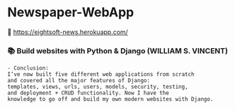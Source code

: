 # Newspaper-WebApp
🔗 https://eightsoft-news.herokuapp.com/

 ### 📚 Build websites with Python & Django (WILLIAM S. VINCENT)
    - Conclusion:
    I’ve now built five different web applications from scratch 
    and covered all the major features of Django:
    templates, views, urls, users, models, security, testing, 
    and deployment + CRUD functionality. Now I have the
    knowledge to go off and build my own modern websites with Django.
